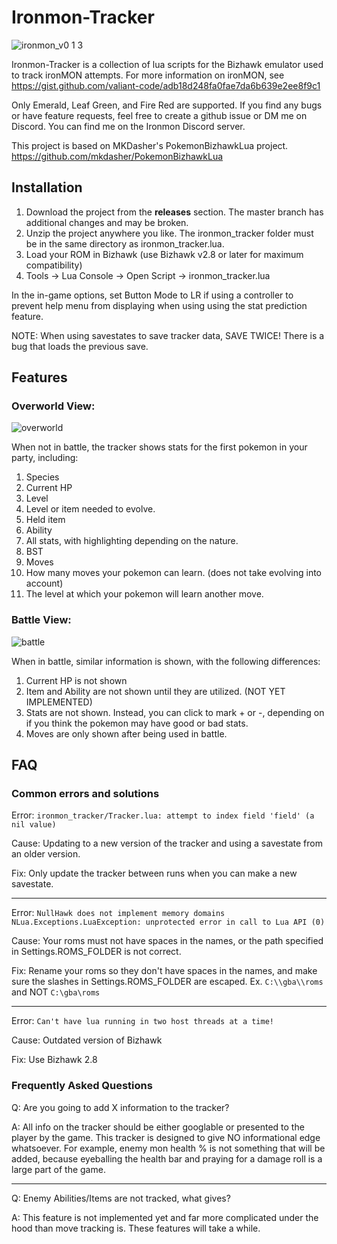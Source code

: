 # Ironmon-Tracker

![ironmon_v0 1 3](https://user-images.githubusercontent.com/103706338/164341565-ee640cf1-0d30-4d94-adcb-6fce328c563b.gif)

Ironmon-Tracker is a collection of lua scripts for the Bizhawk emulator used to track ironMON attempts.
For more information on ironMON, see https://gist.github.com/valiant-code/adb18d248fa0fae7da6b639e2ee8f9c1

Only Emerald, Leaf Green, and Fire Red are supported. If you find any bugs or have feature requests, feel free to create a github issue or DM me on Discord. You can find me on the Ironmon Discord server.

This project is based on MKDasher's PokemonBizhawkLua project.
https://github.com/mkdasher/PokemonBizhawkLua

## Installation
1. Download the project from the **releases** section. The master branch has additional changes and may be broken.
2. Unzip the project anywhere you like. The ironmon_tracker folder must be in the same directory as ironmon_tracker.lua.
3. Load your ROM in Bizhawk (use Bizhawk v2.8 or later for maximum compatibility)
4. Tools -> Lua Console -> Open Script -> ironmon_tracker.lua

In the in-game options, set Button Mode to LR if using a controller to prevent help menu from displaying when using using the stat prediction feature.

NOTE: When using savestates to save tracker data, SAVE TWICE! There is a bug that loads the previous save.

## Features
### Overworld View:

![overworld](https://user-images.githubusercontent.com/103706338/163878628-16465876-c8e1-41d4-abff-907c7d53cf80.png)

When not in battle, the tracker shows stats for the first pokemon in your party, including:
1. Species
2. Current HP
3. Level
4. Level or item needed to evolve.
5. Held item
6. Ability
7. All stats, with highlighting depending on the nature.
8. BST
9. Moves
10. How many moves your pokemon can learn. (does not take evolving into account)
11. The level at which your pokemon will learn another move.

### Battle View:

![battle](https://user-images.githubusercontent.com/103706338/163879091-b86f026e-050d-42a4-8ad8-28e110e763c5.png)

When in battle, similar information is shown, with the following differences:
1. Current HP is not shown
2. Item and Ability are not shown until they are utilized. (NOT YET IMPLEMENTED)
3. Stats are not shown. Instead, you can click to mark + or -, depending on if you think the pokemon may have good or bad stats.
4. Moves are only shown after being used in battle.

## FAQ

### Common errors and solutions

Error: `ironmon_tracker/Tracker.lua: attempt to index field 'field' (a nil value)`

Cause: Updating to a new version of the tracker and using a savestate from an older version.

Fix: Only update the tracker between runs when you can make a new savestate.

---

Error: `NullHawk does not implement memory domains NLua.Exceptions.LuaException: unprotected error in call to Lua API (0)`

Cause: Your roms must not have spaces in the names, or the path specified in Settings.ROMS_FOLDER is not correct.

Fix: Rename your roms so they don't have spaces in the names, and make sure the slashes in Settings.ROMS_FOLDER are escaped. Ex. `C:\\gba\\roms` and NOT `C:\gba\roms`

---

Error: `Can't have lua running in two host threads at a time!`

Cause: Outdated version of Bizhawk

Fix: Use Bizhawk 2.8

### Frequently Asked Questions

Q: Are you going to add X information to the tracker?

A: All info on the tracker should be either googlable or presented to the player by the game. This tracker is designed to give NO informational edge whatsoever. For example, enemy mon health % is not something that will be added, because eyeballing the health bar and praying for a damage roll is a large part of the game.

---

Q: Enemy Abilities/Items are not tracked, what gives?

A: This feature is not implemented yet and far more complicated under the hood than move tracking is. These features will take a while.

